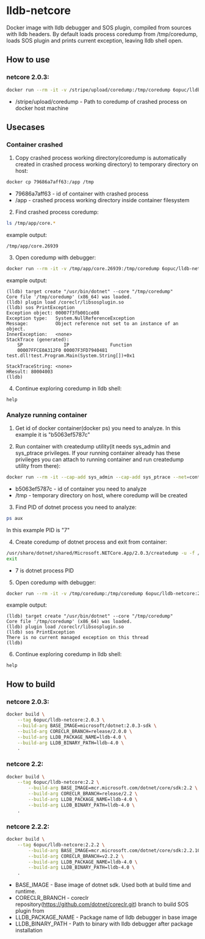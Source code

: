 # lldb-netcore
Docker image with lldb debugger and SOS plugin, compiled from sources with lldb headers.
By default loads process coredump from /tmp/coredump, loads SOS plugin and prints current exception, leaving lldb shell open.

## How to use
### netcore 2.0.3:
```bash
docker run --rm -it -v /stripe/upload/coredump:/tmp/coredump 6opuc/lldb-netcore:2.0.3
```
- /stripe/upload/coredump - Path to coredump of crashed process on docker host machine

## Usecases
### Container crashed

1. Copy crashed process working directory(coredump is automatically created in crashed process working directory) to temporary directory on host:
```bash
docker cp 79686a7aff63:/app /tmp
```
- 79686a7aff63 - id of container with crashed process
- /app - crashed process working directory inside container filesystem

2. Find crashed process coredump:
```bash
ls /tmp/app/core.*
```
example output:
```
/tmp/app/core.26939
```

3. Open coredump with debugger:
```bash
docker run --rm -it -v /tmp/app/core.26939:/tmp/coredump 6opuc/lldb-netcore:2.0.3
```
example output:
```
(lldb) target create "/usr/bin/dotnet" --core "/tmp/coredump"
Core file '/tmp/coredump' (x86_64) was loaded.
(lldb) plugin load /coreclr/libsosplugin.so
(lldb) sos PrintException
Exception object: 00007f3fb001ce08
Exception type:   System.NullReferenceException
Message:          Object reference not set to an instance of an object.
InnerException:   <none>
StackTrace (generated):
    SP               IP               Function
    00007FFCE0A312F0 00007F3FD7940481 test.dll!test.Program.Main(System.String[])+0x1

StackTraceString: <none>
HResult: 80004003
(lldb)
```

4. Continue exploring coredump in lldb shell:
```
help
```

### Analyze running container
1. Get id of docker container(docker ps) you need to analyze. In this example it is "b5063ef5787c"

2. Run container with createdump utility(it needs sys_admin and sys_ptrace privileges. If your running container already has these privileges you can attach to running container and run createdump utility from there):
```bash
docker run --rm -it --cap-add sys_admin --cap-add sys_ptrace --net=container:b5063ef5787c --pid=container:b5063ef5787c -v /tmp:/tmp 6opuc/lldb-netcore:2.0.3 /bin/bash
```
- b5063ef5787c - id of container you need to analyze
- /tmp - temporary directory on host, where coredump will be created

3. Find PID of dotnet process you need to analyze:
```bash
ps aux
```
In this example PID is "7"

4. Create coredump of dotnet process and exit from container:
```bash
/usr/share/dotnet/shared/Microsoft.NETCore.App/2.0.3/createdump -u -f /tmp/coredump 7
exit
```
- 7 is dotnet process PID

5. Open coredump with debugger:
```bash
docker run --rm -it -v /tmp/coredump:/tmp/coredump 6opuc/lldb-netcore:2.0.3
```
example output:
```
(lldb) target create "/usr/bin/dotnet" --core "/tmp/coredump"
Core file '/tmp/coredump' (x86_64) was loaded.
(lldb) plugin load /coreclr/libsosplugin.so
(lldb) sos PrintException
There is no current managed exception on this thread
(lldb)
```

6. Continue exploring coredump in lldb shell:
```
help
```

## How to build
### netcore 2.0.3:
```bash
docker build \
	--tag 6opuc/lldb-netcore:2.0.3 \
	--build-arg BASE_IMAGE=microsoft/dotnet:2.0.3-sdk \
	--build-arg CORECLR_BRANCH=release/2.0.0 \
	--build-arg LLDB_PACKAGE_NAME=lldb-4.0 \
	--build-arg LLDB_BINARY_PATH=lldb-4.0 \
	.
```
### netcore 2.2:
```bash
docker build \
	--tag 6opuc/lldb-netcore:2.2 \
    	--build-arg BASE_IMAGE=mcr.microsoft.com/dotnet/core/sdk:2.2 \
    	--build-arg CORECLR_BRANCH=release/2.2 \
    	--build-arg LLDB_PACKAGE_NAME=lldb-4.0 \
    	--build-arg LLDB_BINARY_PATH=lldb-4.0 \
	.
```
### netcore 2.2.2:
```bash
docker build \
	--tag 6opuc/lldb-netcore:2.2.2 \
    	--build-arg BASE_IMAGE=mcr.microsoft.com/dotnet/core/sdk:2.2.104 \
    	--build-arg CORECLR_BRANCH=v2.2.2 \
    	--build-arg LLDB_PACKAGE_NAME=lldb-4.0 \
    	--build-arg LLDB_BINARY_PATH=lldb-4.0 \
	.
```
- BASE_IMAGE - Base image of dotnet sdk. Used both at build time and runtime.
- CORECLR_BRANCH - coreclr repository(https://github.com/dotnet/coreclr.git) branch to build SOS plugin from
- LLDB_PACKAGE_NAME - Package name of lldb debugger in base image
- LLDB_BINARY_PATH - Path to binary with lldb debugger after package installation
